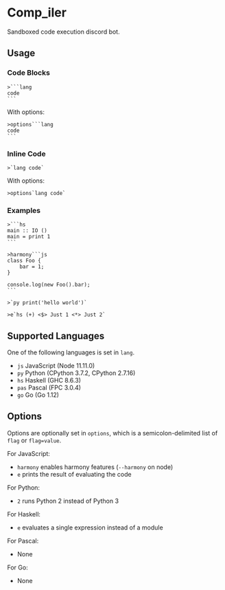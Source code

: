 # Comp_iler

Sandboxed code execution discord bot.

## Usage

### Code Blocks

````
>```lang
code
```
````

With options:

````
>options```lang
code
```
````

### Inline Code

```
>`lang code`
```

With options:

````
>options`lang code`
````

### Examples

````
>```hs
main :: IO ()
main = print 1
```
````

````
>harmony```js
class Foo {
    bar = 1;
}

console.log(new Foo().bar);
```
````

```
>`py print('hello world')`
```

```
>e`hs (+) <$> Just 1 <*> Just 2`
```

## Supported Languages

One of the following languages is set in `lang`.

- `js` JavaScript (Node 11.11.0)
- `py` Python (CPython 3.7.2, CPython 2.7.16)
- `hs` Haskell (GHC 8.6.3)
- `pas` Pascal (FPC 3.0.4)
- `go` Go (Go 1.12)

## Options

Options are optionally set in `options`, which is a semicolon-delimited list of `flag` or `flag=value`. 

For JavaScript:
- `harmony` enables harmony features (`--harmony` on node)
- `e` prints the result of evaluating the code

For Python:
- `2` runs Python 2 instead of Python 3

For Haskell:
- `e` evaluates a single expression instead of a module

For Pascal:
- None

For Go:
- None
